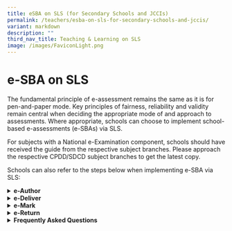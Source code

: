 ```yaml
---
title: eSBA on SLS (for Secondary Schools and JCCIs)
permalink: /teachers/esba-on-sls-for-secondary-schools-and-jccis/
variant: markdown
description: ""
third_nav_title: Teaching & Learning on SLS
image: /images/FaviconLight.png
---
```

<h1>e-SBA on SLS</h1>
<p>The fundamental principle of e-assessment remains the same as it is for pen-and-paper mode. Key principles of fairness, reliability and validity remain central when deciding the appropriate mode of and approach to assessments. Where appropriate, schools can choose to implement school-based e-assessments (e-SBAs) via SLS.</p>

<p class="demoTitle">For subjects with a National e-Examination component, schools should have received the guide from the respective subject branches. Please approach the respective CPDD/SDCD subject branches to get the latest copy.</p>

<p>Schools can also refer to the steps below when implementing e-SBA via SLS:</p>
<details>
<summary><h4 style="margin: 0; display: inline;">e-Author</h4></summary>
<p>1. Create a teacher-marked quiz in SLS. Closed-ended questions (such as MCQ, Fill-In-The-Blank) will still be auto-marked. A teacher-marked quiz, allows the teacher to decide when to release the quiz to the students, just like the pen and paper test or exam.</p>
<table style="minWidth: 25px">
<colgroup>
<col>
</colgroup>
<tbody>
<tr>
<td rowspan="1" colspan="1">
<p>How to create a teacher-marked quiz in SLS:</p>
<p><a rel="noopener noreferrer nofollow" target="_blank" href="https://www.learning.moe.edu.sg/teacher-user-guide/assess/create-quizzes/">https://www.learning.moe.edu.sg/teacher-user-guide/assess/create-quizzes/</a>
</p>
</td>
</tr>
</tbody>
</table>
<p>2. These are specimen papers in SLS Community Gallery that you can adapt:</p>
<p>a. N(T) Level Music Paper 1 - <a rel="noopener noreferrer nofollow" target="_blank" href="https://vle.learning.moe.edu.sg/mrv/community-gallery/lesson/view/5c55ecb8-23d0-4849-b742-25955c66105f/cover">https://vle.learning.moe.edu.sg/mrv/community-gallery/lesson/view/5c55ecb8-23d0-4849-b742-25955c66105f/cover</a></p>
<p>b. O Level Exercise and Sports Science - <a rel="noopener noreferrer nofollow" target="_blank" href="https://vle.learning.moe.edu.sg/mrv/community-gallery/lesson/view/8aaeb942-1e2c-4bcf-990a-b7290e4fc0f9/cover">https://vle.learning.moe.edu.sg/mrv/community-gallery/lesson/view/8aaeb942-1e2c-4bcf-990a-b7290e4fc0f9/cover</a></p>
<p>c. N(T) Level English Language Paper 1 - <a rel="noopener noreferrer nofollow" target="_blank" href="https://vle.learning.moe.edu.sg/mrv/community-gallery/lesson/view/eb64b6a2-2b7e-496b-93ba-97352059f4b8/cover">https://vle.learning.moe.edu.sg/mrv/community-gallery/lesson/view/eb64b6a2-2b7e-496b-93ba-97352059f4b8/cover</a></p>
<p>d. N(A) Social Studies Digital Answer Booklet (this is not a specimen paper) - <a rel="noopener noreferrer nofollow" target="_blank" href="https://vle.learning.moe.edu.sg/mrv/community-gallery/lesson/view/a28f308b-03b8-41da-843f-4550a4b1dc8b/cover">https://vle.learning.moe.edu.sg/mrv/community-gallery/lesson/view/a28f308b-03b8-41da-843f-4550a4b1dc8b/cover</a></p>
<table style="minWidth: 25px">
<colgroup>
<col>
</colgroup>
<tbody>
<tr>
<td rowspan="1" colspan="1">
<p>How to assign or make a copy of a SLS Community Gallery Lesson: <a rel="noopener noreferrer nofollow" target="_blank" href="https://www.learning.moe.edu.sg/teacher-user-guide/assign/assign-community-gallery-modules/">https://www.learning.moe.edu.sg/teacher-user-guide/assign/assign-community-gallery-modules/</a>
</p>
</td>
</tr>
</tbody>
</table>
<p>3. Setters may wish to adopt current practices of setting the paper in hardcopy format and follow through with the hardcopy vetting process.</p>
<p>4. E-author the final version of the vetted paper in SLS and organise a review session to finalise the e-version.</p>
</details>
<details>
<summary><h4 style="margin: 0; display: inline;">e-Deliver</h4></summary>
<h4>Before the e-SBA in SLS,</h4>
<p>1.&nbsp;&nbsp;&nbsp; Assign the teacher-marked quiz to an existing Class
Group or SLS-created Class Group. Add invigilating teacher(s) with "co-teacher"
rights to the Class Group.</p>
<table style="minWidth: 25px">
<colgroup>
<col>
</colgroup>
<tbody>
<tr>
<td rowspan="1" colspan="1">
<p>How to add "Owner" rights to a Class Group:</p>
<p><a rel="noopener noreferrer nofollow" target="_blank" href="https://www.learning.moe.edu.sg/teacher-user-guide/organise/about-class-groups/">https://www.learning.moe.edu.sg/teacher-user-guide/organise/about-class-groups/</a>
</p>
</td>
</tr>
</tbody>
</table>
<p>2.&nbsp;&nbsp;&nbsp; When assigning the teacher-marked quiz,</p>
<p>a.&nbsp;&nbsp;&nbsp; Schedule the Start Time to be the same as the stipulated
Start Time:</p>
<p>3.&nbsp;&nbsp;&nbsp; When assigning the teacher-marked quiz,</p>
<p>a.&nbsp;&nbsp;&nbsp; Schedule the Start Time to be the same as the stipulated
Start Time;</p>
<p>b.&nbsp;&nbsp;&nbsp; Change the setting of the teacher-marked quiz to
an "assessment". By doing so, the SLS assessment will not appear on students'
"To-Do" Dashboard, and they can only access the SLS assessment when teachers
share the URL.</p>
<p>4.&nbsp;&nbsp;&nbsp; Make a copy of the URL of the SLS assessment.</p>
<table style="minWidth: 25px">
<colgroup>
<col>
</colgroup>
<tbody>
<tr>
<td rowspan="1" colspan="1">
<p>How to set assignment as assessment on SLS: <a rel="noopener noreferrer nofollow" target="_blank" href="https://www.learning.moe.edu.sg/teacher-user-guide/assess/set-assignments-as-assessments/">https://www.learning.moe.edu.sg/teacher-user-guide/assess/set-assignments-as-assessments/</a>
</p>
</td>
</tr>
</tbody>
</table>

<p>&nbsp;</p>
<h4>During the e-SBA in SLS,</h4>
<p>1.&nbsp;&nbsp;&nbsp; Students will double click on the browser shortcut
on their desktop.</p>
<p>2.&nbsp;&nbsp;&nbsp; Ask students to log into SLS. Students will be on
the SLS assessment page.</p>
<p>3.&nbsp;&nbsp;&nbsp; Remind students to submit the SLS assessment after
checking.</p>
<p>4.&nbsp;&nbsp;&nbsp; If students accidentally submit without completing,
the teacher can un-submit the assessment and it will be returned to the
students for them to complete the remaining questions.</p>
<table style="minWidth: 25px">
<colgroup>
<col>
</colgroup>
<tbody>
<tr>
<td rowspan="1" colspan="1">
<p>How to un-submit a Teacher-marked Quiz: <a rel="noopener noreferrer nofollow" target="_blank" href="https://www.learning.moe.edu.sg/teacher-user-guide/assess/unsubmit-teacher-marked-quizzes-or-questions/">https://www.learning.moe.edu.sg/teacher-user-guide/assess/unsubmit-teacher-marked-quizzes-or-questions/</a>
</p>
</td>
</tr>
</tbody>
</table>
<p>&nbsp;</p>
<h4>After the e-SBA in SLS,</h4>
<p>1.&nbsp;&nbsp;&nbsp; Pause the SLS assessment. This prevents unauthorised
access after the e-SBA.</p>
<p></p>
</details>
<details>
<summary><h4 style="margin: 0; display: inline;">e-Mark</h4></summary>
<p>1.&nbsp;&nbsp;&nbsp; Mark the open-ended responses. Closed-ended responses
are auto-marked. If you have activated use of ShortAnsFA or LangFA-EL,
the responses will be auto-marked.</p>
<table style="minWidth: 25px">
<colgroup>
<col>
</colgroup>
<tbody>
<tr>
<td rowspan="1" colspan="1">
<p>How to mark a Teacher-marked Quiz: <a rel="noopener noreferrer nofollow" target="_blank" href="https://www.learning.moe.edu.sg/teacher-user-guide/assess/mark-teacher-marked-quizzes/">https://www.learning.moe.edu.sg/teacher-user-guide/assess/mark-teacher-marked-quizzes/</a>
</p>
</td>
</tr>
</tbody>
</table>
<p>2.&nbsp;&nbsp;&nbsp; Indicate allocated marks.</p>
<p>3.&nbsp;&nbsp;&nbsp; If rubrics is activated, marks can be easily adjusted.</p>
<p></p>
</details>
<details>
<summary><h4 style="margin: 0; display: inline;">e-Return</h4></summary>
<p>1.&nbsp;&nbsp;&nbsp; After completion of marking, resume the SLS assessment.</p>
<table style="minWidth: 25px">
<colgroup>
<col>
</colgroup>
<tbody>
<tr>
<td rowspan="1" colspan="1">
<p>How to resume an Assignment (which in this case is an assessment):</p>
<p><a rel="noopener noreferrer nofollow" target="_blank" href="https://www.learning.moe.edu.sg/teacher-user-guide/assign/pause-and-resume-assignments/">https://www.learning.moe.edu.sg/teacher-user-guide/assign/pause-and-resume-assignments/</a>
</p>
</td>
</tr>
</tbody>
</table>
<p>2.&nbsp;&nbsp;&nbsp; Change the assessment back to an assignment. The
assignment will appear in Students' Assignment List.</p>
<p>3.&nbsp;&nbsp;&nbsp; Release the assignment to the students.</p>
<table style="minWidth: 25px">
<colgroup>
<col>
</colgroup>
<tbody>
<tr>
<td rowspan="1" colspan="1">
<p>How to release a Teacher-marked Quiz:</p>
<p><a rel="noopener noreferrer nofollow" target="_blank" href="https://www.learning.moe.edu.sg/teacher-user-guide/assess/release-teacher-marked-quizzes/">https://www.learning.moe.edu.sg/teacher-user-guide/assess/release-teacher-marked-quizzes/</a>
</p>
</td>
</tr>
</tbody>
</table>
<p>4.&nbsp;&nbsp;&nbsp; Students will be able to locate the "completed" SLS
assignment in their "Assignments" list.</p>
<p>5.&nbsp;&nbsp;&nbsp; Students who were absent and did not attempt the
SLS assessment will also be able to locate the uncompleted SLS assignment
in their "Assignments" list.</p>
<p></p>
<p></p>
</details>
<details>
<summary><h4 style="margin: 0; display: inline;">Frequently Asked Questions</h4></summary>
<p>1. Can I print the scripts?</p>
<p>The system currently does not support the printing of students' scripts
for marking. Teachers are encouraged to make use of the e-marking features
such as commenting and use of rubrics with auto-computation of marks.</p>
<p>2.&nbsp;&nbsp;&nbsp; Can I download the marks and responses?</p>
<p>At "Monitor Assignment", download Marks and Responses in separate MSExcel
files.</p>
<p>3.&nbsp;&nbsp;&nbsp; Can I specify all possible answers for the editing
question (English Language)?</p>
<p>Specify all possible answers and indicate that answers need not be case
sensitive. However, as there may be other unanticipated but acceptable
answers arising from minor misspelling, any subsequent changes to the marking
scheme will need to be separately processed offline. Teachers can identify
additional acceptable responses and manually adjust marks awarded to students
offline.</p>
<p>4.&nbsp;&nbsp;&nbsp; Can I over-write the marks allocated for auto-marked
responses?</p>
<p>Any subsequent changes to the marking scheme will need to be separately
processed offline. Teachers can identify additional acceptable responses
and manually adjust marks awarded to students offline.</p>

<p></p>
<p></p>
</details>